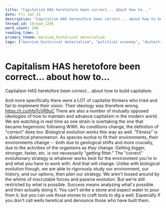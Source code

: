 ```yaml
---
title: "Capitalism HAS heretofore been correct... about how to..."
date: Fri Jan 31
description: "Capitalism HAS heretofore been correct... about how to build capitalism."
thread_id: thread_1295
word_count: 248
reading_time: 1
primary_theme: marxism_historical materialism
tags: ["marxism_historical materialism", "political economy", "dialectics", "cultural criticism"]
---
```


# Capitalism HAS heretofore been correct... about how to...

Capitalism HAS heretofore been correct... about how to build capitalism.

And more specifically there were a LOT of capitalist thinkers who tried and fail to implement their vision. Their ideology was therefore wrong. https://t.co/hfpTcVR9uC There are also a number of mutually opposed ideologies of how to maintain and advance capitalism in the modern world. We are watching in real time as one strain is overtaking the one that became hegemonic following WWII. As conditions change, the definition of "correct" does too. Biological evolution works this way as well. "Fitness" is a dialectical phenomenon. As species evolve to fit their environments, their environments change -- both due to geological shifts and more crucially, due to the activities of the organisms as *they* change. Getting bigger, stronger, faster, etc. is not necessarily "getting fitter." The "correct" evolutionary strategy is whatever works best for the environment you're in and what you have to work with. And that will change. Unlike with biological evolution though, we are able to rigorously study our environment, our history, and our options, then *plan* our strategy. We aren't tossed around by the whims of inscrutable forces and passive evolution. But we're still restricted by what is possible. Success means analyzing what's possible and then actually doing it. You can't strike a stone and expect water to pour from it, but you can use those stones to craft tools to dig a well. Especially if you don't call wells heretical and denounce those who have built them.